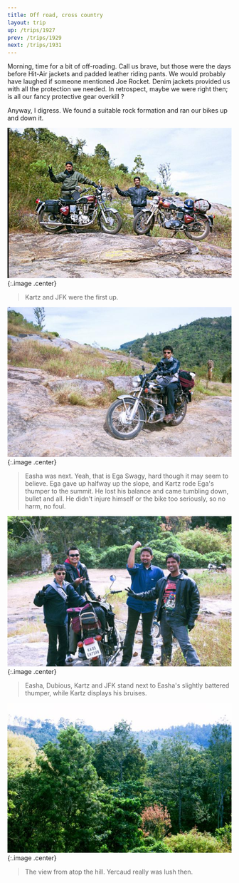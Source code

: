 ```yaml
---
title: Off road, cross country
layout: trip
up: /trips/1927
prev: /trips/1929
next: /trips/1931
---
```


Morning, time for a bit of off-roading. Call us brave, but those were the days before Hit-Air jackets and padded leather riding pants. We would probably have laughed if someone mentioned Joe Rocket. Denim jackets provided us with all the protection we needed. In retrospect, maybe we were right then; is all our fancy protective gear overkill ?

 Anyway, I digress. We found a suitable rock formation and ran our bikes up and down it.

 ![Kartz & JFK](/images/trips/yercaud/00012.jpg 'Kartz & JFK'){:.image .center}
 > Kartz and JFK were the first up.

 ![Ega R Swagy](/images/trips/yercaud/00013.jpg 'Ega R Swagy'){:.image .center}
 > Easha was next. Yeah, that is Ega Swagy, hard though it may seem to believe. Ega gave up halfway up the slope, and Kartz rode Ega's thumper to the summit. He lost his balance and came tumbling down, bullet and all. He didn't injure himself or the bike too seriously, so no harm, no foul.

 ![Ega R Swagy](/images/trips/yercaud/00014.jpg 'Ega R Swagy'){:.image .center}
 > Easha, Dubious, Kartz and JFK stand next to Easha's slightly battered thumper, while Kartz displays his bruises.

 ![00015.jpg](/images/trips/yercaud/00015.jpg '00015.jpg'){:.image .center}
 > The view from atop the hill. Yercaud really was lush then.


